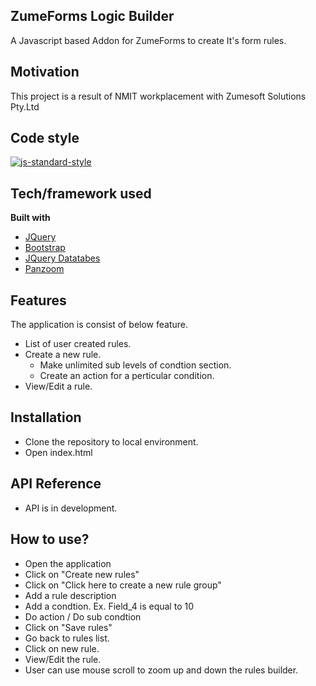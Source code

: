 ## ZumeForms Logic Builder
A Javascript based Addon for ZumeForms to create It's form rules.

## Motivation
This project is a result of NMIT workplacement with Zumesoft Solutions Pty.Ltd 

## Code style
[![js-standard-style](https://img.shields.io/badge/code%20style-standard-brightgreen.svg?style=flat)](https://github.com/feross/standard)
 
## Tech/framework used
<b>Built with</b>
- [JQuery](https://jquery.com/)
- [Bootstrap](https://getbootstrap.com/)
- [JQuery Datatabes](https://datatables.net/)
- [Panzoom](https://github.com/anvaka/panzoom)

## Features
The application is consist of below feature.
- List of user created rules.
- Create a new rule.
    - Make unlimited sub levels of condtion section.
    - Create an action for a perticular condition.
- View/Edit a rule.

## Installation
- Clone the repository to local environment.
- Open index.html

## API Reference

- API is in development.

## How to use?
- Open the application
- Click on "Create new rules"
- Click on "Click here to create a new rule group"
- Add a rule description
- Add a condtion. Ex. Field_4 is equal to 10
- Do action / Do sub condtion
- Click on "Save rules"
- Go back to rules list.
- Click on new rule.
- View/Edit the rule.
- User can use mouse scroll to zoom up and down the rules builder.

